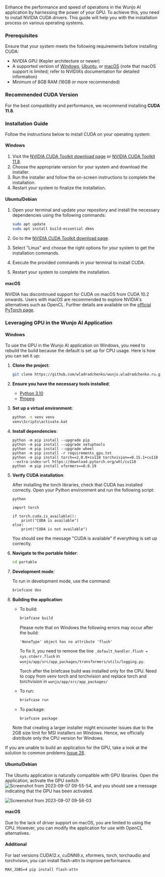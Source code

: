 Enhance the performance and speed of operations in the Wunjo AI application by harnessing the power of your GPU. To achieve this, you need to install NVIDIA CUDA drivers. This guide will help you with the installation process on various operating systems.

### Prerequisites

Ensure that your system meets the following requirements before installing CUDA:

- NVIDIA GPU (Kepler architecture or newer)
- A supported version of [Windows](https://developer.nvidia.com/cuda-toolkit-archive), [Ubuntu](https://developer.nvidia.com/cuda-toolkit-archive), or [macOS](https://developer.nvidia.com/cuda-toolkit-archive) (note that macOS support is limited; refer to NVIDIA’s documentation for detailed information)
- Minimum of 8GB RAM (16GB or more recommended)

### Recommended CUDA Version

For the best compatibility and performance, we recommend installing **CUDA 11.8**.

### Installation Guide

Follow the instructions below to install CUDA on your operating system:

#### Windows

1. Visit the [NVIDIA CUDA Toolkit download page](https://developer.nvidia.com/cuda-downloads) or [NVIDIA CUDA Toolkit 11.8](https://developer.nvidia.com/cuda-11-8-0-download-archive).
2. Choose the appropriate version for your system and download the installer.
3. Run the installer and follow the on-screen instructions to complete the installation.
4. Restart your system to finalize the installation.

#### Ubuntu/Debian

1. Open your terminal and update your repository and install the necessary dependencies using the following commands:

    ```bash
    sudo apt update
    sudo apt install build-essential dkms
    ```

2. Go to the [NVIDIA CUDA Toolkit download page](https://developer.nvidia.com/cuda-downloads).
3. Select "Linux" and choose the right options for your system to get the installation commands.
4. Execute the provided commands in your terminal to install CUDA.
5. Restart your system to complete the installation.

#### macOS

NVIDIA has discontinued support for CUDA on macOS from CUDA 10.2 onwards. Users with macOS are recommended to explore NVIDIA's alternatives such as OpenCL. Further details are available on the [official PyTorch page](https://pytorch.org/get-started/locally/).

### Leveraging GPU in the Wunjo AI Application

#### Windows

To use the GPU in the Wunjo AI application on Windows, you need to rebuild the build because the default is set up for CPU usage. Here is how you can set it up:

1. **Clone the project**:

    ```bash
    git clone https://github.com/wladradchenko/wunjo.wladradchenko.ru.git
    ```

2. **Ensure you have the necessary tools installed**:
   
    - [Python 3.10](https://www.python.org/downloads/)
    - [ffmpeg](https://ffmpeg.org/download.html)

3. **Set up a virtual environment**:

    ```bash
    python -m venv venv
    venv\Scripts\activate.bat
    ```

4. **Install dependencies**:

    ```
    python -m pip install --upgrade pip
    python -m pip install --upgrade setuptools
    python -m pip install --upgrade wheel
    python -m pip install -r requirements_gpu.txt
    python -m pip install torch==2.0.0+cu118 torchvision==0.15.1+cu118 --extra-index-url https://download.pytorch.org/whl/cu118
    python -m pip install xformers==0.0.19
    ```

5. **Verify CUDA installation**:
   
    After installing the torch libraries, check that CUDA has installed correctly. Open your Python environment and run the following script:
    ```
    python
    ```

    ```
    import torch

    if torch.cuda.is_available():
        print("CUDA is available")
    else:
        print("CUDA is not available")
    ```

    You should see the message "CUDA is available" if everything is set up correctly.

6. **Navigate to the portable folder**:

    ```bash
    cd portable
    ```

7. **Development mode**:
   
    To run in development mode, use the command:

    ```bash
    briefcase dev
    ```

8. **Building the application**:

    - To build:

        ```bash
        briefcase build
        ```

      Please note that on Windows the following errors may occur after the build:

      ```
      'NoneType' object has no attribute 'flush'
      ```
      To fix it, you need to remove the line `_default_handler.flush = sys.stderr.flush` in `wunjo/app/src/app_packages/transformers/utils/logging.py`.
    
      Torch after the briefcase build was installed only for the CPU. Need to copy from venv torch and torchvision and replace torch and torchvision in `wunjo/app/src/app_packages/`

    - To run:

        ```bash
        briefcase run
        ```

    - To package:

        ```bash
        briefcase package
        ```

    Note that creating a larger installer might encounter issues due to the 2GB size limit for MSI installers on Windows. Hence, we officially distribute only the CPU version for Windows.

If you are unable to build an application for the GPU, take a look at the solution to common problems [Issue 28](https://github.com/wladradchenko/wunjo.wladradchenko.ru/issues/28).

#### Ubuntu/Debian

The Ubuntu application is naturally compatible with GPU libraries. Open the application, activate the GPU switch ![Screenshot from 2023-09-07 09-55-54](https://github.com/wladradchenko/wunjo.wladradchenko.ru/assets/56233697/3799f33e-f333-4340-8b78-6c73dd3a290c), and you should see a message indicating that the GPU has been activated.

![Screenshot from 2023-09-07 09-56-03](https://github.com/wladradchenko/wunjo.wladradchenko.ru/assets/56233697/9b1403fd-c496-4ba9-aec2-03f35a6982a0)

#### macOS

Due to the lack of driver support on macOS, you are limited to using the CPU. However, you can modify the application for use with OpenCL alternatives.

#### Additional

For last versions CUDA12.x, cuDNN9.x, xformers, torch, torchaudio and torchvision, you can install flash-attn to improve performance.

```
MAX_JOBS=4 pip install flash-attn
```
